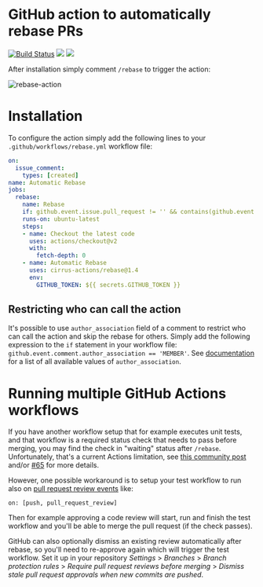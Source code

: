 # GitHub action to automatically rebase PRs

[![Build Status](https://api.cirrus-ci.com/github/cirrus-actions/rebase.svg)](https://cirrus-ci.com/github/cirrus-actions/rebase) [![](https://images.microbadger.com/badges/version/cirrusactions/rebase.svg)](https://microbadger.com/images/cirrusactions/rebase) [![](https://images.microbadger.com/badges/image/cirrusactions/rebase.svg)](https://microbadger.com/images/cirrusactions/rebase)

After installation simply comment `/rebase` to trigger the action:

![rebase-action](https://user-images.githubusercontent.com/989066/51547853-14a57b00-1e35-11e9-841d-33114f0f0bd5.gif)

# Installation

To configure the action simply add the following lines to your `.github/workflows/rebase.yml` workflow file:

```yml
on: 
  issue_comment:
    types: [created]
name: Automatic Rebase
jobs:
  rebase:
    name: Rebase
    if: github.event.issue.pull_request != '' && contains(github.event.comment.body, '/rebase')
    runs-on: ubuntu-latest
    steps:
    - name: Checkout the latest code
      uses: actions/checkout@v2
      with:
        fetch-depth: 0
    - name: Automatic Rebase
      uses: cirrus-actions/rebase@1.4
      env:
        GITHUB_TOKEN: ${{ secrets.GITHUB_TOKEN }}
```

## Restricting who can call the action

It's possible to use `author_association` field of a comment to restrict who can call the action and skip the rebase for others. Simply add the following expression to the `if` statement in your workflow file: `github.event.comment.author_association == 'MEMBER'`. See [documentation](https://developer.github.com/v4/enum/commentauthorassociation/) for a list of all available values of `author_association`.

# Running multiple GitHub Actions workflows

If you have another workflow setup that for example executes unit tests, and that workflow is a required status check that needs to pass before merging, you may find the check in "waiting" status after `/rebase`. Unfortunately, that's a current Actions limitation, see [this community post](https://github.community/t/triggering-a-new-workflow-from-another-workflow/16250/33) and/or [#65](https://github.com/cirrus-actions/rebase/issues/65) for more details.

However, one possible workaround is to setup your test workflow to run also on [pull request review events](https://docs.github.com/en/free-pro-team@latest/actions/reference/events-that-trigger-workflows#pull_request_review) like:
```
on: [push, pull_request_review]
```
Then for example approving a code review will start, run and finish the test workflow and you'll be able to merge the pull request (if the check passes).

GitHub can also optionally dismiss an existing review automatically after rebase, so you'll need to re-approve again which will trigger the test workflow.
Set it up in your repository *Settings* > *Branches* > *Branch protection rules* > *Require pull request reviews before merging* > *Dismiss stale pull request approvals when new commits are pushed*.

